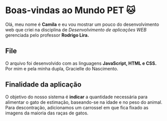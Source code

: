 # Boas-vindas ao Mundo PET 🐱

Olá, meu nome é **Camila** e eu vou mostrar um pouco do desenvolvimento web que criei na disciplina de *Desenvolvimento de aplicações WEB* gerenciada pelo professor **Rodrigo Lira.**



## File

O arquivo foi desenvolvido com as linguagens **JavaScript, HTML e CSS.** Por mim e pela minha dupla, Gracielle do Nascimento.


## Finalidade da aplicação
O objetivo do nosso sistema é **indicar** a quantidade necessária para alimentar o gato de estimação, baseando-se na idade e no peso do animal. Para descontração, adicionamos um carrossel em que fica fixado as imagens da maioria das raças de gatos. 
